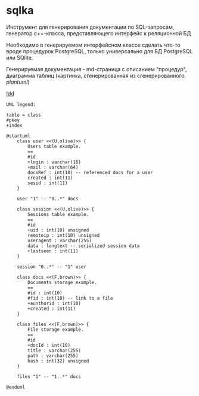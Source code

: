 # sqlka
Инструмент для генерирования документации по SQL-запросам, генератор с++-класса, представляющего интерфейс к реляционной БД

Необходимо в генерируемом интерфейсном классе сделать что-то вроде процедурок PostgreSQL, только универсально для БД PostgreSQL или SQlite.

Генерируемая документация - md-страница с описанием "процедур", диаграмма таблиц (картинка, сгенерированная из сгенерированного *plantuml*)

[!dd](https://raw.githubusercontent.com/grafov/plantuml2mysql/master/database.png)
```
UML legend:

table = class
#pkey
+index

@startuml
    class user <<(U,olive)>> {
        Users table example.
        ==
        #id
        +login : varchar(16)
        +mail : varchar(64)
        docsRef : int(10) -- referenced docs for a user
        created : int(11)
        sesid : int(11)
    }

    user "1" -- "0..*" docs

    class session <<(U,olive)>> {
        Sessions table example.
        ==
        #id
        +uid : int(10) unsigned
        remoteip : int(10) unsigned
        useragent : varchar(255)
        data : longtext -- serialized session data
        +lastseen : int(11)
    }

    session "0..*" -- "1" user
    
    class docs <<(F,brown)>> {
        Documents storage example.
        ==
        #id : int(10)
        #fid : int(10) -- link to a file
        +aunthorid : int(10)
        +created : int(11)
    }
    
    class files <<(F,brown)>> {
        File storage example.
        ==
        #id
        +docId : int(10)
        title : varchar(255)
        path : varchar(255)
        hash : int(32) unsigned
    }

    files "1" -- "1..*" docs

@enduml
```

